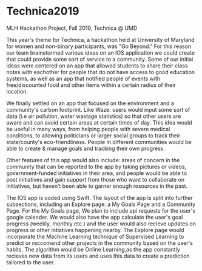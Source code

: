 # Technica2019
MLH Hackathon Project, Fall 2019, Technica @ UMD

This year's theme for Technica, a hackathon held at University of Maryland for women and non-binary participants, 
was "Go Beyond." For this reason our team brainstormed various ideas on an IOS application we could create that could
provide some sort of service to a community. Some of our initial ideas were centered on an app that allowed students 
to share their class notes with eachother for people that do not have access to good education systems, as well as an 
app that notified people of events with free/discounted food and other items within a certain radius of their location.

We finally settled on an app that focused on the environment and a community's carbon footprint. Like Waze: users would input 
some sort of data (i.e air pollution, water wastage statistics) so that other users are aware and can avoid certain areas at 
certain times of day. This idea would be useful in many ways, from helping people with severe medical conditions, to allowing 
politicians or larger social groups to track their state/county's eco-friendliness. People in different communities would be able to create & manage goals and tracking their own progress.

Other features of this app would also include: areas of concern in the community that can be reported to the app by taking pictures or videos, government-funded initiatives in their area, and people would be able to post initiatives and gain support 
from those who want to collaborate on initiatives, but haven’t been able to garner enough resources in the past.
 
The IOS app is coded using Swift. The layout of the app is split into further subsections, including an Explore page. a My Goals Page and a Community Page.
For the My Goals page, We plan to include api requests for the user's google calender. We would also have the app
calculate the user's goal progress (weekly, monthly etc.) and the user would also recieve updates on progress or other intiatives happening nearby. 
The Explore page would incorporate the Machine Learning technique of Supervised Learning to predict or reccomend other projects in the community based on the user's habits. The algorithm would be Online Learning,as the app constantly recieves new data from its users and uses this data to create a prediction tailored to the user.




